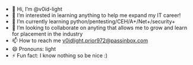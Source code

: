 - 👋 Hi, I’m @v0id-light
- 👀 I’m interested in learning anything to help me expand my IT career!
- 🌱 I’m currently learning python/pentesting/CEH/A+/Net+/security+
- 💞️ I’m looking to collaborate on anyting that allows me to grow and learn for placement in the industry
- 📫 How to reach me v0idlight.prior972@passinbox.com
- 😄 Pronouns: light
- ⚡ Fun fact: I know nothing so be nice :)

<!---
v0id-light/v0id-light is a ✨ special ✨ repository because its `README.md` (this file) appears on your GitHub profile.
You can click the Preview link to take a look at your changes.
--->
